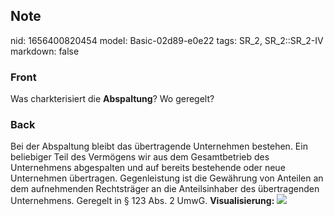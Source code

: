 ## Note
nid: 1656400820454
model: Basic-02d89-e0e22
tags: SR_2, SR_2::SR_2-IV
markdown: false

### Front
Was charkterisiert die <b>Abspaltung</b>? Wo geregelt?

### Back
Bei der Abspaltung bleibt das übertragende Unternehmen bestehen.
Ein beliebiger Teil des Vermögens wir aus dem Gesamtbetrieb des
Unternehmens abgespalten und auf bereits bestehende oder neue
Unternehmen übertragen. Gegenleistung ist die Gewährung von
Anteilen an dem aufnehmenden Rechtsträger an die Anteilsinhaber des
übertragenden Unternehmens. Geregelt in § 123 Abs. 2 UmwG.
<b>Visualisierung:</b> <img src= 
"paste-254417e3a8d2e3766ca8ecb3d78151629d5fcb6b.jpg">

